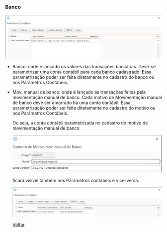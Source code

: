 ### Banco

![](images/contabilidade_parametro_contabil_banco.jpg)



- Banco: onde é lançado os valores das transações bancárias. Deve-se parametrizar uma conta contábil para cada banco cadastrado. Essa parametrização poder ser feita diretamente no cadastro do banco ou nos Parâmetros Contábeis.

  

- Mov. manual de banco: onde é lançado as transações feitas pela movimentação manual de banco. Cada motivo de Movimentação manual de banco deve ser amarrado há uma conta contábil. Essa parametrização poder ser feita diretamente no cadastro do motivo ou nos Parâmetros Contábeis.

  Ou seja, a conta contábil parametrizada no cadastro do motivo de movimentação manual de banco

  ![](images/contabilidade_parametro_contabil_banco_cadastro.jpg)
  
  ficará visível também nos Parâmetros contábeis e vice-versa.
  
  ![](images/contabilidade_parametro_contabil_banco_cadastro2.jpg)
  
  
  
  
  
  [Voltar](contabilidade.md#parametroscontabeis)
  
  

